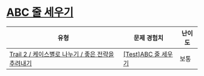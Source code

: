 # [ABC 줄 세우기](https://www.codetree.ai/trails/complete/curated-cards/test-abc-line-up)

|유형|문제 경험치|난이도|
|---|---|---|
|[Trail 2 / 케이스별로 나누기 / 좋은 전략을 추려내기](https://www.codetree.ai/trail-info/novice-mid/)|[[Test]ABC 줄 세우기](https://www.codetree.ai/trails/complete/curated-cards/test-abc-line-up/)|보통|


